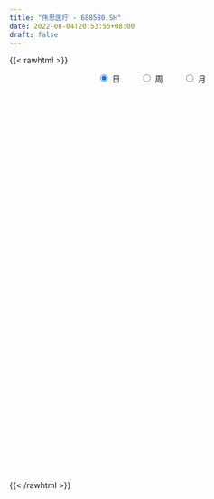 ```yaml
---
title: "伟思医疗 - 688580.SH"
date: 2022-08-04T20:53:55+08:00
draft: false
---
```

{{< rawhtml >}}
    <div style="text-align: center">
        <label style="padding: 1rem;"><input style="margin-right: .5rem" type="radio" name="period" value="D" checked onclick="period_change(this)">日</label>
        <label style="padding: 1rem;"><input style="margin-right: .5rem" type="radio" name="period" value="W" onclick="period_change(this)">周</label>
        <label style="padding: 1rem;"><input style="margin-right: .5rem" type="radio" name="period" value="M" onclick="period_change(this)">月</label>
    </div>
    <div id="chart" style="height: 700px;"></div> 
    <script type="text/javascript">
        const D_v = [110985.52,52406.17,37188.43,36295.76,26563.87,26869.17,21472.66,23701.89,16441.24,19241.36,14026.33,18921.93,14209.45,15200.22,9825.48,9201.46,17403.8,6576.05,7418.13,7009.29,6530.32,5265.59,9641.94,5605.34,4909.93,3782.38,6602.64,4433.07,4879.2,4244.18,3930.81,4575.28,5997.55,6260.7,3681.31,3392.37,4794.81,3848.48,4639.98,3894.27,2476.72,2211.97,3640.65,3867.21,3148.98,2784.33,6877.04,3157.03,2887.86,3743.74,2095.86,4802.83,2635.23,5636.82,4402.19,6980.98,4169.31,3508.2,2376.47,1615.57,3139.72,4244.33,4598.37,2184.81,2286.0,5081.04,35604.56,26217.15,10828.17,9121.51,8519.51,9719.79,13073.08,9081.54,6122.53,4569.66,5366.9,6536.04,5012.01,5566.48,4430.25,4922.12,3301.46,4939.26,2627.68,7242.37,4165.82,3556.98,4430.42,3662.89,2284.42,8529.6,4012.97,2852.32,2307.55,4364.73,3775.21,4168.75,2275.7,2082.35,2693.65,6371.34,7819.47,7227.73,5901.17,7860.32,12195.3,5072.46,5974.39,4809.57,3523.18,15675.32,15996.38,9282.51,6576.41,9767.08,5089.02,5338.22,5076.73,6450.17,3847.33,3904.3,5225.37,6577.96,3275.69,12469.45,7728.32,13640.8,10687.12,7472.09,6015.95,7240.02,5957.28,6900.91,3350.96,5234.08,4740.06,2915.86,2582.93,3406.67,2877.81,3707.36,4418.21,25653.32,20616.0,11016.22,7475.9,11666.34,9410.69,9902.56,9519.51,6925.01,7739.74,6204.38,7918.4,10949.12,6831.12,6167.09,4426.94,4099.51,6528.81,4827.13,2698.52,2031.79,3160.68,2764.74,3638.52,2702.07,1932.6,2044.82,1761.74,6034.62,3072.19,3948.24,5463.36,7217.44,6230.87,6590.12,4539.99,5636.39,6588.44,4936.65,10610.51,4387.87,15989.64,17010.51,14821.88,7986.02,16111.27,9065.34,6894.86,8240.54,11819.63,10072.85,6851.46,6409.3,9160.87,9449.38,9595.74,5059.03,6103.46,11418.72,5981.03,8828.34,9329.06,12014.0,12081.15,15713.29,13330.5,13560.29,10994.54,6380.3,8500.32,8671.2,10298.35,12157.05,10632.46,8085.6,5151.65,6842.19,5487.06,7998.15,13749.5,9333.6,9759.22,8639.21,9498.76,10437.94,5636.63,8192.35,10998.15,9524.73,10254.12,17558.45,7945.99,7617.12,5942.07,10215.18,14375.86,8967.05,12560.83,7089.11,4785.66,5235.39,9023.78,9054.18,8166.6,8888.29,5207.38,21690.29,8038.81,8446.35,6674.46,6152.66,5198.96,4213.97,12875.19,9214.77,6104.82,6128.47,3695.28,3221.74,6645.01,4852.45,2440.99,1890.47,5437.06,3490.06,3629.0,3314.08,3985.13,1947.97,4237.0,5472.55,4405.86,3199.84,2610.65,4607.56,3597.51,5913.14,1987.63,2903.54,3547.73,2804.04,6170.32,3769.79,8332.07,7694.74,3479.02,3311.51,3992.11,4499.36,2470.69,6255.95,3758.45,4103.85,2742.39,2180.6,2828.86,3304.68,3518.33,1242.95,2291.9,1985.07,1140.16,2012.42,1220.49,2329.26,6343.51,4100.88,5828.41,3866.56,1410.63,2771.44,2063.33,2050.28,2228.43,2424.03,3249.38,1717.49,5951.01,5593.19,3519.46,3515.19,1620.86,2412.22,1235.01,5315.83,4910.06,2434.76,3591.39,2370.75,2062.0,2539.29,2118.73,3341.82,3211.83,5015.73,3629.71,2796.32,5080.31,3614.39,3817.18,1939.96,6077.7,2264.41,2854.2,2421.9,3086.48,2423.45,1296.49,4751.53,5117.17,6544.71,4789.5,4393.45,3815.46,4632.95,3798.84,3097.94,3216.43,4855.72,3736.48,3189.52,3853.73,4056.36,2336.16,2562.33,1783.82,3130.14,2732.54,3544.56,2623.15,2166.94,1416.27,1196.56,1163.33,2543.01,1993.4,2938.21,1481.97,6578.35,2369.28,2234.48,1487.94,1501.41,3108.75,3005.08,2725.37,3470.31,3467.26,3145.85,1921.59,5122.78,5004.68,4731.85,5974.56,3581.47,2479.6,2408.86,8666.27,5079.68,7626.04,4258.19,5502.04,6180.57,9940.67,8380.93,9937.02,5862.7,9010.97,11461.09,10268.08,8228.68,7339.43,6921.11,6632.19,9300.31,5729.69,4285.57,5128.55,4287.12,3947.56,2915.45,5353.72,6420.24,6144.43,6815.69,4474.16,7600.84,22910.93,14019.38,7276.0,4766.79,3893.09,4366.53,7822.32,5055.47,3386.74,3909.09,2996.04,3185.42,3312.44,7163.68,2934.58,4653.01,2698.35,3313.01,3990.6,2973.87,6912.91,11241.73,8052.53,15675.19,10050.7,6889.2,4793.19,4460.4,4954.65,4325.22,3303.46,6944.66,6349.05,12147.8,13585.78,7316.53,8315.91,7994.27,5025.46,18225.26,10195.99,9243.8,6727.32,11201.68,8960.29,7704.48,6030.54,4702.05,6086.97,10167.47,3835.48,4787.7,3261.03,4249.17,3480.68,6127.08,6600.44,4921.74,2584.43,2912.5,2550.5,6645.41,6383.76,3366.32,5448.26,4634.33,3451.11]
const D_histogram = [0.0,-0.5424501425,-1.1935612211,-2.5760059554,-2.7883641267,-1.9326735073,-1.3318770037,0.0392389884,0.792469972,2.7591592806,3.7267101869,5.3955637902,6.0767912853,4.947734556,3.7702502678,3.0392943208,2.3911372028,1.4079513771,0.3875517122,-0.3131947681,-0.6919013861,-1.2423615864,-2.4361250094,-2.5029042785,-2.2140380325,-2.2248125135,-2.1216464232,-2.0688906269,-1.8064649129,-1.5179881428,-1.6109425684,-1.8706085255,-1.4542693445,-1.4400273005,-1.2317436664,-1.4421890184,-2.0762652286,-2.630292363,-2.5196439138,-2.1698603875,-1.779308803,-1.5238504646,-1.2327963061,-1.012927558,-0.7881814117,-0.6954459672,0.236627569,0.5458034558,0.5211361461,0.1067237263,-0.0263328948,-0.1642681944,0.0539791692,0.5273070203,1.1970412222,1.7484638997,1.9292726632,1.9213482062,1.7305389141,1.564538158,1.2047956963,0.3332134895,-0.6425801193,-1.1403162977,-1.0474335775,-1.2677785995,-3.2673644533,-4.8531232751,-5.6009379146,-5.6490481102,-5.4742197196,-4.9572345701,-4.2422330451,-3.2956378989,-2.5925249286,-2.0933929765,-1.5456716726,-1.1732890505,-0.662170585,-0.4135733667,-0.166748241,0.2291422862,0.5306245193,0.7118856772,0.9055874323,0.8536377605,0.7352882305,0.7387547462,0.7496991603,1.0438458567,1.2385997503,1.4728956152,1.7763250223,1.8306296948,1.8060080102,1.5969887017,1.5579548265,1.4044270902,1.2267418589,1.1961488379,1.1947247025,1.5037723025,1.4147067632,1.445784101,1.4891662328,1.2767691351,0.9090878801,0.726761469,0.4266443526,0.272951408,0.2280416737,1.0164088969,1.7339437742,2.176615652,2.1252809344,1.5241196728,0.9937510945,0.7521864229,0.7351342878,0.447673064,0.4623461666,0.5267220891,0.4887638969,0.7021615861,0.7661178143,0.9699862638,1.2588618935,1.621934613,1.7464924437,1.7908157058,1.3189571854,0.7527027643,0.7359919927,0.5823760574,0.3324452967,-0.1237774634,-0.5759737822,-0.6477170858,-0.6538139112,-0.5186758139,-0.2881528656,0.0334856589,0.2344760051,1.6442743215,2.4685741906,2.4041685459,2.0359068214,2.349568039,2.4842777651,1.9893025643,1.4478128842,1.0088302534,0.4340008052,-0.1547108043,-0.858755785,-0.9452848378,-1.3043327894,-1.766446864,-2.0811150429,-2.0600428127,-1.6973090577,-1.3500024206,-0.989204063,-0.8465685204,-0.9489673323,-0.9274694092,-0.792228764,-0.5845985062,-0.4292161207,-0.415218906,-0.4041108968,-0.5661445511,-0.5110181801,-0.2704510828,-0.0003145096,0.2269702782,0.0397165787,0.1996971457,0.3546866544,0.6928967068,1.0602666946,1.2315095161,1.4652365197,1.496620942,2.4376289027,2.5071283986,2.7325926931,2.5852981229,2.6829124741,2.1837904396,1.5092462064,0.5454351162,-0.6588914514,-1.0424849222,-1.1610373984,-1.0516376971,-0.8901302047,-0.1746281814,0.1847406856,0.1267720196,-0.0936611804,0.1000044866,0.1146225722,-0.458175692,-0.7433089087,-0.3018113312,0.4967251875,0.9010569055,1.3918000046,1.777618291,1.2750359795,0.8580928538,0.4623973068,-0.0298414098,-0.2995343479,0.0956218559,0.26369954,-0.1169089964,-0.3776720747,-0.9789189733,-1.0393235994,-0.7245709492,0.4869418398,1.2207732664,1.1448923949,0.520748243,0.8602101654,1.3148261302,1.3093540455,1.5042062692,2.2813112049,1.659452656,1.6452484333,0.3981470902,-0.0332768154,-0.7157153718,-1.2628085762,-1.9117686204,-2.9856985364,-3.4830372915,-4.1440127465,-4.5220335446,-4.4883642173,-4.5079171025,-3.7211759138,-3.2557179183,-2.8203515335,-2.7227361873,-2.486645519,-2.8743787282,-2.4653924475,-2.5613940466,-2.3650702579,-1.8998026407,-1.5176844246,-1.0268416954,-1.3068326982,-0.8148867222,-0.4520739692,-0.2577495481,0.0530284264,0.216806527,0.6380235607,0.5588866143,0.5627671462,0.5284887885,0.194555089,0.2201899388,0.0838910212,0.0783253186,-0.1413000536,-0.2216062817,-0.4625930474,-0.4619430249,-0.3317953174,-0.2382282107,-0.0615465295,0.2187348686,0.293488552,0.259722703,0.2063420858,0.1678842055,0.1353075781,0.2182210918,0.123617926,0.016878391,0.2246246211,0.0692501616,0.0669609962,0.1382539293,0.2688450633,0.276620389,0.1419232358,0.3879809078,0.6521360603,0.8618846089,1.0264869074,1.2239380752,1.3165188706,1.3795492853,1.0889486948,0.9238554284,0.6946431963,0.4707746055,0.3930204405,0.3506777683,0.3345034476,0.2288791042,-0.0139492857,0.1428756336,0.4197571029,0.593043177,0.6903238799,0.8883698088,0.9642208909,0.8960437596,0.938873515,0.8930945775,0.98997645,1.0093961306,1.2168997961,1.4380185312,1.4970868838,1.2789597625,1.1157824047,0.9764648343,0.7786840864,0.8827902885,0.8903988912,0.8063784647,0.5468779432,0.266328095,-0.0433094943,-0.4180277782,-0.6329754472,-1.0286326526,-1.3823670639,-1.5260341775,-1.3776924371,-1.2698560706,-1.2195225146,-0.9644970434,-0.7244477822,-0.6285242028,-0.4542240552,-0.3741942736,-0.1632262385,0.0897679643,0.243317293,0.2755166679,0.2548674057,0.5149399449,0.8474498335,1.2308887108,1.4242318367,1.4467545514,1.4151681149,1.5459322274,1.4891929648,1.2564363389,0.8161177557,0.4781619562,-0.0036466365,-0.3135903264,-0.6201034898,-0.9963299273,-1.2085486436,-1.4636352747,-1.6337943816,-1.5855545756,-1.6361051057,-1.5966922743,-1.6148290232,-1.5080521776,-1.384492601,-1.1988524012,-0.9468388701,-0.5806756096,-0.3656916169,-0.4518204194,-0.3988568819,-0.3358851642,-0.3317173549,-0.2598463366,-0.1602027932,-0.1788365247,-0.0730231637,-0.1492217314,-0.0811729866,-0.0952118479,-0.0691276005,-0.1269566412,-0.162584268,-0.2120525593,-0.3347661142,-0.5740500843,-0.4902782885,-0.3719449827,-0.3094186415,-0.4873837021,-0.8477637037,-1.051488674,-0.9933394641,-0.9875405512,-0.9277294812,-0.9282593388,-0.761526083,-0.705005893,-0.5581006353,-0.4758445553,-0.5534849292,-0.371187551,-0.2171950625,-0.0846919798,0.0218453694,0.0401028757,-0.0267381532,-0.1331416103,-0.0165917834,-0.0439779134,0.0773572573,0.1622030641,0.3476340977,0.3947822584,0.5235555359,0.5462127249,0.455891561,0.2410175722,0.1004662213,0.0308685804,-0.3027469582,-0.1135796307,0.08919002,0.3049687803,0.4779660589,0.6503666174,0.7882607885,0.9516613225,0.9735333692,0.9294978958,0.8169011687,0.7023864446,0.6255332658,0.7503872434,0.7885573218,0.5969278756,0.4524680708,0.296251591,0.2071887106,0.2173816648,0.3615086017,0.6711863467,0.9724144001,1.3818035364,1.6556862206,1.7065278511,1.4738089687,1.3121546656,1.1245827641,0.7978478572,0.5651237275,0.5892212388,0.6268172967,0.8628420125,1.0110638119,0.8963432359,0.8186211256,0.9334997342,0.9056763258,0.9033143586,0.6156712683,0.6045132172,0.4939945,0.5415698063,0.424130992,0.1656963455,-0.1060387075,-0.2975952235,-0.5353910721,-0.8529387632,-1.0697804054,-0.9959068303,-0.9762702935,-0.920509667,-0.7797527101,-0.4936821725,-0.3180269181,-0.33493291,-0.327293197,-0.3766753675,-0.3230570882,-0.0805955945,-0.1088215874,-0.1365029408,-0.2469581975,-0.2816878572,-0.2230955585]
const D_fast = [0.0,-0.6780626781,-1.627564062,-3.6540102851,-4.5634594881,-4.1909372455,-3.9231099928,-2.5421842536,-1.590835777,1.0656433517,2.9648718047,5.9826163555,8.1830416719,8.2909185817,8.0559968605,8.0848644936,8.0344916763,7.403293695,6.4797819581,5.7007367858,5.1490548213,4.2880042244,2.485209549,1.7927042102,1.5280609481,0.9610833388,0.5338378233,0.0693709628,-0.1198195514,-0.210839817,-0.7065298847,-1.4338479732,-1.3810761283,-1.7268409094,-1.8264931919,-2.3974857985,-3.5506283159,-4.7622285411,-5.2814910703,-5.4741726408,-5.5284482571,-5.6539525348,-5.6710974528,-5.7044605942,-5.6767598008,-5.7578858482,-4.7666554197,-4.321028669,-4.2154119422,-4.6031434304,-4.7427832752,-4.9217856234,-4.6900434674,-4.0848888613,-3.1158943538,-2.1273557014,-1.4642287721,-0.9918161776,-0.7499907412,-0.5248569577,-0.5834004954,-1.3716793298,-2.5081179684,-3.2909332212,-3.4599088954,-3.9971985673,-6.8136255345,-9.612665175,-11.7607142932,-13.2210865163,-14.4148130556,-15.1371365487,-15.4826932849,-15.3600076134,-15.3050258752,-15.3292421672,-15.1679387816,-15.0888784221,-14.7433026029,-14.5980987262,-14.3929606608,-13.9397845621,-13.5056461991,-13.1464136219,-12.7263150087,-12.5648552405,-12.4993827127,-12.3112275105,-12.1128583064,-11.5577501458,-11.0533463146,-10.4508265459,-9.7033158832,-9.1913537871,-8.7644734691,-8.5742456021,-8.2237907707,-8.0262117345,-7.8972115011,-7.6287673126,-7.3315102724,-6.6465195968,-6.3819084453,-5.9893850822,-5.5737113922,-5.4669162062,-5.6073254911,-5.6079615349,-5.8014175632,-5.8868726558,-5.8747719717,-4.8323025243,-3.6812817034,-2.6944559126,-2.2144703966,-2.43460174,-2.7165325447,-2.7700506106,-2.6033191738,-2.7788621316,-2.6486024873,-2.4525460425,-2.3683132605,-1.9793751747,-1.723889493,-1.2775244775,-0.6739333745,0.0946229983,0.6558039399,1.1478311285,1.0057119044,0.6276331744,0.794920401,0.78689848,0.6200790435,0.1329119176,-0.4632778468,-0.6969504218,-0.8665007251,-0.8610315812,-0.7025468493,-0.37253691,-0.1129275627,1.7079393341,3.1493827509,3.6860192427,3.8267342235,4.7277874509,5.4835666183,5.4859170586,5.3063805994,5.1196055321,4.6532762852,4.0258869745,3.1071530477,2.7843027853,2.0991716364,1.1954458458,0.3604989062,-0.1334395668,-0.1950330762,-0.1852270443,-0.0717297025,-0.14073629,-0.480376935,-0.6907463641,-0.7535629099,-0.6920822787,-0.6440039234,-0.7338114351,-0.8237311501,-1.1273009423,-1.1999291162,-1.0269747897,-0.7569168439,-0.4728894865,-0.6502140413,-0.4403091878,-0.1966480156,0.3147862136,0.947222875,1.4263430756,2.026379209,2.4319188668,3.9823340531,4.6786156487,5.5872281164,6.086258077,6.8546005467,6.9014261221,6.6041934405,5.7767411294,4.4076916989,3.7634769976,3.3546651718,3.2011554488,3.14013039,3.8119753681,4.2175294065,4.1912537453,3.9474052502,4.1660720388,4.2093457674,3.5220035802,3.0510431364,3.4170878811,4.3398056966,4.9694016411,5.8080947412,6.6383176004,6.4544942838,6.2520743716,5.9719781512,5.4722790823,5.1277025572,5.5467642249,5.780766794,5.3709310085,5.0157499116,4.1697732697,3.8495377437,3.9831476565,5.3163959055,6.3554206487,6.565762876,6.0718057848,6.6263202486,7.4096427458,7.7315091725,8.3024129636,9.6498457005,9.4428503155,9.8399582012,8.6923936307,8.2526505212,7.3912831219,6.5284877734,5.4015855742,3.5812310241,2.2131329461,0.5161543044,-0.9923748799,-2.0807966068,-3.2273287677,-3.3708815574,-3.7193530415,-3.98907454,-4.5721432407,-4.9577139521,-6.0640418434,-6.2714036745,-7.0077537853,-7.4026975611,-7.4123806041,-7.4096834942,-7.1755511887,-7.7822503661,-7.4940260707,-7.2442318099,-7.1143447759,-6.7903096948,-6.5723299624,-5.9916070385,-5.9310223314,-5.7864500129,-5.6886061735,-5.9739011007,-5.8932187662,-6.0085449285,-5.9945293014,-6.2494796871,-6.3851874856,-6.7418225132,-6.8566582468,-6.8094593687,-6.7754493147,-6.6141542659,-6.2791891506,-6.1310633292,-6.0998985024,-6.1016935982,-6.0981804271,-6.09693016,-5.9594613734,-6.0231600577,-6.1256799949,-5.8617776096,-5.9998395286,-5.985388445,-5.8795320296,-5.6817296298,-5.6047992068,-5.7040155511,-5.3609626522,-4.9337734846,-4.5085537837,-4.0873297584,-3.5838940718,-3.1621835587,-2.7542658227,-2.7726292395,-2.7067586488,-2.7623100818,-2.8684850212,-2.8479840761,-2.8026573062,-2.7352057651,-2.7836103324,-3.0299260438,-2.837382216,-2.4555614709,-2.1340146027,-1.8641529298,-1.4440145487,-1.1271082438,-0.9712744353,-0.6937263011,-0.5162315942,-0.1718556092,0.099913104,0.6116417186,1.1922650865,1.6256051601,1.7272179794,1.8429862227,1.947784861,1.9446751347,2.2694789088,2.4996872344,2.6172614241,2.4944803884,2.2805125639,1.9600476011,1.4808223726,1.1076308417,0.4548154732,-0.2445107041,-0.769686362,-0.9657677309,-1.175395382,-1.4299424547,-1.4160412444,-1.3571039287,-1.4183114001,-1.3575672663,-1.371086053,-1.2009245776,-0.9254883837,-0.7111097317,-0.6100311898,-0.5669636006,-0.1781560752,0.3662162718,1.0573773268,1.6067784118,1.9909897644,2.3131953566,2.830442526,3.1460015045,3.2273539634,2.9910648191,2.7726495087,2.2899292569,1.9015879854,1.4400489495,0.8147400302,0.3003841529,-0.3206112968,-0.8992189991,-1.247367837,-1.7069446436,-2.0667048807,-2.4885488855,-2.7587850842,-2.9813486578,-3.0954215584,-3.0801177448,-2.8591233866,-2.7355622982,-2.9346462056,-2.9813968885,-3.0023964618,-3.0811579913,-3.0742485571,-3.0146557121,-3.0779985747,-2.9904410046,-3.1039450052,-3.0561895071,-3.0940313304,-3.085228983,-3.174797184,-3.2510708779,-3.3535523089,-3.5599573924,-3.9427538835,-3.98155166,-3.9562045998,-3.971032919,-4.2708439051,-4.8431648326,-5.3097619714,-5.4999476276,-5.7410338524,-5.9131551527,-6.145749845,-6.1693981099,-6.2891293932,-6.2817492944,-6.3184543532,-6.5344659594,-6.444965469,-6.345271746,-6.2339416583,-6.1219429667,-6.0936597415,-6.1671853087,-6.3068741684,-6.1944722873,-6.2328528957,-6.0921784106,-5.9667818379,-5.6944422798,-5.5485985546,-5.2889363931,-5.1297260228,-5.1060742965,-5.2606938922,-5.3761286878,-5.4380091836,-5.8473114617,-5.6865390419,-5.4614718862,-5.1694509308,-4.8769621375,-4.5419699247,-4.2070105565,-3.8056946919,-3.5404393029,-3.3521003023,-3.2604717372,-3.1993898502,-3.1198597125,-2.8074089241,-2.5720995152,-2.6144969925,-2.6458397796,-2.7279933617,-2.7652590644,-2.700720694,-2.4662166067,-1.988742275,-1.4444106216,-0.6895706012,-0.0017663619,0.4757072315,0.6114405912,0.7778249545,0.871398744,0.7441258014,0.6526826036,0.8240854246,1.0183858067,1.4701210256,1.8711087779,1.980474011,2.1074071821,2.4556607243,2.6542563972,2.8777230197,2.7439977464,2.8839679996,2.8969479074,3.0799156653,3.068509599,2.8514990389,2.553254309,2.2872989872,1.9156553705,1.3848729885,0.900586245,0.7254831126,0.501052076,0.3266852858,0.2725040651,0.4351540595,0.5313025844,0.4306633651,0.3564797788,0.2129287664,0.1857827737,0.4080953688,0.352663979,0.2908568904,0.1186620843,0.0135104603,0.0163288694]
const D_slow = [0.0,-0.1356125356,-0.4340028409,-1.0780043297,-1.7750953614,-2.2582637382,-2.5912329891,-2.581423242,-2.383305749,-1.6935159289,-0.7618383822,0.5870525654,2.1062503867,3.3431840257,4.2857465927,5.0455701729,5.6433544735,5.9953423178,6.0922302459,6.0139315539,5.8409562073,5.5303658108,4.9213345584,4.2956084888,3.7420989806,3.1858958523,2.6554842465,2.1382615897,1.6866453615,1.3071483258,0.9044126837,0.4367605523,0.0731932162,-0.2868136089,-0.5947495255,-0.9552967801,-1.4743630873,-2.131936178,-2.7618471565,-3.3043122534,-3.7491394541,-4.1301020703,-4.4383011468,-4.6915330363,-4.8885783892,-5.062439881,-5.0032829887,-4.8668321248,-4.7365480883,-4.7098671567,-4.7164503804,-4.757517429,-4.7440226367,-4.6121958816,-4.312935576,-3.8758196011,-3.3935014353,-2.9131643838,-2.4805296553,-2.0893951157,-1.7881961917,-1.7048928193,-1.8655378491,-2.1506169235,-2.4124753179,-2.7294199678,-3.5462610811,-4.7595418999,-6.1597763786,-7.5720384061,-8.940593336,-10.1799019785,-11.2404602398,-12.0643697145,-12.7125009467,-13.2358491908,-13.6222671089,-13.9155893716,-14.0811320178,-14.1845253595,-14.2262124198,-14.1689268482,-14.0362707184,-13.8582992991,-13.631902441,-13.4184930009,-13.2346709433,-13.0499822567,-12.8625574667,-12.6015960025,-12.2919460649,-11.9237221611,-11.4796409055,-11.0219834818,-10.5704814793,-10.1712343039,-9.7817455972,-9.4306388247,-9.12395336,-8.8249161505,-8.5262349749,-8.1502918993,-7.7966152085,-7.4351691832,-7.062877625,-6.7436853413,-6.5164133712,-6.334723004,-6.2280619158,-6.1598240638,-6.1028136454,-5.8487114212,-5.4152254776,-4.8710715646,-4.339751331,-3.9587214128,-3.7102836392,-3.5222370335,-3.3384534615,-3.2265351955,-3.1109486539,-2.9792681316,-2.8570771574,-2.6815367608,-2.4900073073,-2.2475107413,-1.932795268,-1.5273116147,-1.0906885038,-0.6429845773,-0.313245281,-0.1250695899,0.0589284083,0.2045224226,0.2876337468,0.256689381,0.1126959354,-0.049233336,-0.2126868139,-0.3423557673,-0.4143939837,-0.406022569,-0.3474035677,0.0636650127,0.6808085603,1.2818506968,1.7908274021,2.3782194119,2.9992888532,3.4966144942,3.8585677153,4.1107752786,4.2192754799,4.1805977789,3.9659088326,3.7295876232,3.4035044258,2.9618927098,2.4416139491,1.9266032459,1.5022759815,1.1647753763,0.9174743606,0.7058322305,0.4685903974,0.2367230451,0.0386658541,-0.1074837725,-0.2147878026,-0.3185925291,-0.4196202533,-0.5611563911,-0.6889109361,-0.7565237068,-0.7566023343,-0.6998597647,-0.68993062,-0.6400063336,-0.55133467,-0.3781104933,-0.1130438196,0.1948335594,0.5611426893,0.9352979248,1.5447051505,2.1714872501,2.8546354234,3.5009599541,4.1716880726,4.7176356825,5.0949472341,5.2313060132,5.0665831503,4.8059619198,4.5157025702,4.2527931459,4.0302605947,3.9866035494,4.0327887208,4.0644817257,4.0410664306,4.0660675522,4.0947231953,3.9801792723,3.7943520451,3.7188992123,3.8430805092,4.0683447355,4.4162947367,4.8606993094,5.1794583043,5.3939815178,5.5095808445,5.502120492,5.4272369051,5.451142369,5.517067254,5.4878400049,5.3934219863,5.1486922429,4.8888613431,4.7077186058,4.8294540657,5.1346473823,5.420870481,5.5510575418,5.7661100831,6.0948166157,6.4221551271,6.7982066944,7.3685344956,7.7833976596,8.1947097679,8.2942465405,8.2859273366,8.1069984937,7.7912963496,7.3133541945,6.5669295604,5.6961702376,4.6601670509,3.5296586648,2.4075676105,1.2805883348,0.3502943564,-0.4636351232,-1.1687230066,-1.8494070534,-2.4710684331,-3.1896631152,-3.8060112271,-4.4463597387,-5.0376273032,-5.5125779634,-5.8919990695,-6.1487094934,-6.4754176679,-6.6791393485,-6.7921578407,-6.8565952278,-6.8433381212,-6.7891364894,-6.6296305992,-6.4899089457,-6.3492171591,-6.217094962,-6.1684561897,-6.113408705,-6.0924359497,-6.0728546201,-6.1081796335,-6.1635812039,-6.2792294657,-6.394715222,-6.4776640513,-6.537221104,-6.5526077364,-6.4979240192,-6.4245518812,-6.3596212054,-6.308035684,-6.2660646326,-6.2322377381,-6.1776824652,-6.1467779837,-6.1425583859,-6.0864022306,-6.0690896902,-6.0523494412,-6.0177859589,-5.9505746931,-5.8814195958,-5.8459387869,-5.7489435599,-5.5859095449,-5.3704383926,-5.1138166658,-4.807832147,-4.4787024293,-4.133815108,-3.8615779343,-3.6306140772,-3.4569532781,-3.3392596267,-3.2410045166,-3.1533350745,-3.0697092126,-3.0124894366,-3.015976758,-2.9802578496,-2.8753185739,-2.7270577796,-2.5544768097,-2.3323843575,-2.0913291347,-1.8673181948,-1.6325998161,-1.4093261717,-1.1618320592,-0.9094830266,-0.6052580775,-0.2457534447,0.1285182762,0.4482582169,0.727203818,0.9713200266,1.1659910482,1.3866886204,1.6092883432,1.8108829593,1.9476024451,2.0141844689,2.0033570953,1.8988501508,1.740606289,1.4834481258,1.1378563598,0.7563478155,0.4119247062,0.0944606886,-0.2104199401,-0.451544201,-0.6326561465,-0.7897871972,-0.903343211,-0.9968917794,-1.037698339,-1.015256348,-0.9544270247,-0.8855478577,-0.8218310063,-0.6930960201,-0.4812335617,-0.173511384,0.1825465752,0.544235213,0.8980272417,1.2845102986,1.6568085398,1.9709176245,2.1749470634,2.2944875525,2.2935758934,2.2151783118,2.0601524393,1.8110699575,1.5089327966,1.1430239779,0.7345753825,0.3381867386,-0.0708395378,-0.4700126064,-0.8737198622,-1.2507329066,-1.5968560569,-1.8965691572,-2.1332788747,-2.2784477771,-2.3698706813,-2.4828257862,-2.5825400066,-2.6665112977,-2.7494406364,-2.8144022205,-2.8544529188,-2.89916205,-2.9174178409,-2.9547232738,-2.9750165204,-2.9988194824,-3.0161013826,-3.0478405428,-3.0884866099,-3.1414997497,-3.2251912782,-3.3687037993,-3.4912733714,-3.5842596171,-3.6616142775,-3.783460203,-3.9954011289,-4.2582732974,-4.5066081635,-4.7534933012,-4.9854256715,-5.2174905062,-5.407872027,-5.5841235002,-5.7236486591,-5.8426097979,-5.9809810302,-6.0737779179,-6.1280766836,-6.1492496785,-6.1437883362,-6.1337626172,-6.1404471555,-6.1737325581,-6.1778805039,-6.1888749823,-6.169535668,-6.1289849019,-6.0420763775,-5.9433808129,-5.812491929,-5.6759387477,-5.5619658575,-5.5017114644,-5.4765949091,-5.468877764,-5.5445645036,-5.5729594112,-5.5506619062,-5.4744197111,-5.3549281964,-5.1923365421,-4.995271345,-4.7573560143,-4.513972672,-4.2815981981,-4.0773729059,-3.9017762948,-3.7453929783,-3.5577961675,-3.360656837,-3.2114248681,-3.0983078504,-3.0242449527,-2.972447775,-2.9181023588,-2.8277252084,-2.6599286217,-2.4168250217,-2.0713741376,-1.6574525824,-1.2308206197,-0.8623683775,-0.5343297111,-0.2531840201,-0.0537220558,0.0875588761,0.2348641858,0.39156851,0.6072790131,0.8600449661,1.0841307751,1.2887860565,1.52216099,1.7485800715,1.9744086611,2.1283264782,2.2794547824,2.4029534074,2.538345859,2.644378607,2.6858026934,2.6592930165,2.5848942106,2.4510464426,2.2378117518,1.9703666504,1.7213899429,1.4773223695,1.2471949527,1.0522567752,0.9288362321,0.8493295026,0.7655962751,0.6837729758,0.5896041339,0.5088398619,0.4886909633,0.4614855664,0.4273598312,0.3656202818,0.2951983175,0.2394244279]
const D_data = [['2020-07-21', 165.0, 181.0, 160.0, 181.0],['2020-07-22', 170.0, 172.5, 166.6, 178.8],['2020-07-23', 171.0, 167.16, 166.0, 176.0],['2020-07-24', 165.3, 150.85, 150.0, 165.72],['2020-07-27', 153.0, 158.83, 152.9, 169.66],['2020-07-28', 159.08, 171.78, 159.08, 174.16],['2020-07-29', 167.0, 170.88, 166.0, 175.86],['2020-07-30', 171.55, 185.0, 171.55, 195.98],['2020-07-31', 183.8, 183.0, 177.23, 189.0],['2020-08-03', 183.5, 206.73, 183.5, 216.0],['2020-08-04', 205.7, 204.6, 201.7, 214.99],['2020-08-05', 208.0, 224.2, 205.5, 237.0],['2020-08-06', 222.11, 223.0, 213.69, 233.0],['2020-08-07', 222.78, 203.91, 201.73, 225.5],['2020-08-10', 204.0, 201.09, 197.3, 212.88],['2020-08-11', 204.32, 204.91, 201.48, 216.8],['2020-08-12', 204.8, 205.15, 181.19, 208.0],['2020-08-13', 201.0, 198.88, 195.66, 207.0],['2020-08-14', 198.64, 194.56, 189.0, 201.93],['2020-08-17', 198.0, 194.79, 185.59, 199.89],['2020-08-18', 195.68, 196.34, 193.01, 199.99],['2020-08-19', 197.65, 191.7, 188.0, 204.68],['2020-08-20', 187.58, 178.17, 175.0, 188.0],['2020-08-21', 178.7, 187.55, 178.7, 190.88],['2020-08-24', 187.85, 191.29, 187.08, 195.8],['2020-08-25', 192.88, 187.0, 186.03, 194.98],['2020-08-26', 192.91, 187.35, 186.09, 199.66],['2020-08-27', 191.9, 185.8, 184.0, 196.8],['2020-08-28', 184.03, 188.0, 176.12, 189.89],['2020-08-31', 190.7, 188.7, 185.1, 194.0],['2020-09-01', 184.94, 183.35, 181.3, 190.0],['2020-09-02', 185.99, 179.0, 179.0, 186.23],['2020-09-03', 178.0, 186.6, 175.15, 187.88],['2020-09-04', 185.33, 181.55, 178.0, 190.85],['2020-09-07', 183.77, 183.45, 178.3, 184.88],['2020-09-08', 182.88, 177.01, 176.39, 184.7],['2020-09-09', 175.72, 167.82, 163.0, 175.72],['2020-09-10', 171.63, 163.45, 163.19, 171.63],['2020-09-11', 163.22, 168.16, 160.16, 170.99],['2020-09-14', 169.1, 170.09, 168.53, 176.0],['2020-09-15', 168.05, 170.52, 168.0, 173.0],['2020-09-16', 169.99, 168.69, 167.18, 173.87],['2020-09-17', 166.77, 168.9, 166.0, 171.99],['2020-09-18', 168.51, 167.84, 164.99, 170.38],['2020-09-21', 167.84, 167.7, 164.25, 170.88],['2020-09-22', 166.12, 165.6, 165.22, 169.98],['2020-09-23', 165.63, 178.0, 165.63, 178.5],['2020-09-24', 177.54, 173.17, 172.39, 180.0],['2020-09-25', 172.3, 169.5, 168.0, 174.44],['2020-09-28', 168.0, 163.0, 162.0, 170.67],['2020-09-29', 162.64, 164.4, 161.11, 165.51],['2020-09-30', 164.4, 162.85, 160.0, 164.96],['2020-10-09', 163.0, 166.81, 163.0, 167.73],['2020-10-12', 166.88, 171.45, 166.88, 173.8],['2020-10-13', 171.77, 177.07, 170.01, 179.4],['2020-10-14', 178.88, 179.5, 177.2, 188.49],['2020-10-15', 183.0, 177.8, 175.89, 183.0],['2020-10-16', 178.0, 177.0, 175.31, 182.88],['2020-10-19', 175.35, 175.25, 173.57, 178.75],['2020-10-20', 173.7, 175.59, 173.68, 175.99],['2020-10-21', 177.17, 172.57, 171.01, 177.17],['2020-10-22', 171.38, 163.18, 163.16, 171.38],['2020-10-23', 163.2, 156.48, 155.29, 165.84],['2020-10-26', 155.01, 157.47, 152.38, 158.69],['2020-10-27', 156.94, 162.57, 156.94, 164.44],['2020-10-28', 162.97, 157.0, 153.61, 165.55],['2020-10-29', 150.97, 126.4, 125.6, 151.0],['2020-10-30', 123.8, 118.0, 116.18, 124.37],['2020-11-02', 117.5, 117.19, 115.3, 118.5],['2020-11-03', 117.07, 118.3, 116.55, 119.39],['2020-11-04', 119.0, 115.79, 115.35, 119.97],['2020-11-05', 116.7, 116.4, 115.02, 117.27],['2020-11-06', 116.43, 117.0, 111.2, 117.48],['2020-11-09', 117.36, 119.72, 116.5, 119.9],['2020-11-10', 119.3, 117.01, 116.98, 119.68],['2020-11-11', 116.45, 113.98, 113.7, 117.61],['2020-11-12', 114.0, 114.05, 111.37, 114.3],['2020-11-13', 113.85, 111.29, 110.22, 114.98],['2020-11-16', 111.42, 112.69, 109.85, 112.73],['2020-11-17', 112.87, 109.01, 107.14, 112.98],['2020-11-18', 108.88, 108.07, 107.03, 109.01],['2020-11-19', 108.12, 109.68, 105.59, 109.7],['2020-11-20', 109.59, 108.68, 107.53, 109.79],['2020-11-23', 108.41, 106.99, 106.68, 108.9],['2020-11-24', 107.12, 106.85, 106.53, 107.47],['2020-11-25', 106.8, 102.93, 102.5, 106.8],['2020-11-26', 102.5, 100.37, 99.87, 102.5],['2020-11-27', 100.39, 100.3, 99.2, 102.16],['2020-11-30', 100.57, 99.18, 98.12, 100.77],['2020-12-01', 99.01, 102.46, 99.01, 102.6],['2020-12-02', 102.3, 101.68, 101.01, 102.38],['2020-12-03', 101.99, 102.7, 101.15, 106.53],['2020-12-04', 102.08, 104.66, 101.11, 105.26],['2020-12-07', 104.5, 102.35, 101.91, 105.7],['2020-12-08', 102.66, 101.36, 101.3, 103.6],['2020-12-09', 101.36, 98.3, 98.05, 102.34],['2020-12-10', 98.3, 99.6, 97.59, 101.5],['2020-12-11', 99.01, 97.46, 95.21, 100.08],['2020-12-14', 97.45, 95.99, 94.93, 97.45],['2020-12-15', 96.01, 96.96, 95.6, 97.63],['2020-12-16', 96.22, 96.96, 96.11, 98.52],['2020-12-17', 98.22, 101.58, 97.22, 102.5],['2020-12-18', 103.0, 97.22, 97.22, 103.58],['2020-12-21', 96.34, 98.63, 95.52, 101.0],['2020-12-22', 98.78, 99.13, 97.8, 101.5],['2020-12-23', 99.61, 95.59, 95.11, 100.49],['2020-12-24', 95.59, 92.0, 88.0, 95.59],['2020-12-25', 90.62, 92.57, 89.58, 94.5],['2020-12-28', 92.34, 89.35, 88.01, 94.5],['2020-12-29', 89.01, 89.35, 88.25, 91.11],['2020-12-30', 89.2, 89.5, 88.31, 90.82],['2020-12-31', 90.2, 101.61, 89.02, 103.38],['2021-01-04', 102.74, 105.11, 101.74, 109.47],['2021-01-05', 106.06, 105.65, 105.05, 110.0],['2021-01-06', 105.6, 101.59, 100.82, 106.0],['2021-01-07', 100.6, 93.8, 92.0, 101.0],['2021-01-08', 93.23, 92.08, 89.57, 93.97],['2021-01-11', 92.36, 93.79, 91.16, 94.78],['2021-01-12', 92.86, 96.01, 91.0, 96.92],['2021-01-13', 96.22, 91.8, 91.5, 96.22],['2021-01-14', 92.0, 94.76, 91.8, 95.88],['2021-01-15', 94.76, 95.56, 93.11, 96.5],['2021-01-18', 95.23, 94.34, 93.45, 96.71],['2021-01-19', 94.35, 98.05, 94.35, 99.0],['2021-01-20', 97.88, 97.15, 96.03, 98.58],['2021-01-21', 97.22, 99.99, 97.17, 105.0],['2021-01-22', 98.97, 102.99, 97.74, 104.3],['2021-01-25', 102.96, 106.6, 100.12, 109.99],['2021-01-26', 111.0, 106.1, 103.0, 112.0],['2021-01-27', 105.2, 106.85, 101.0, 109.66],['2021-01-28', 103.43, 100.4, 100.4, 106.85],['2021-01-29', 102.3, 97.2, 96.0, 102.39],['2021-02-01', 97.64, 103.1, 96.88, 103.5],['2021-02-02', 106.98, 101.47, 100.58, 106.98],['2021-02-03', 100.3, 99.57, 99.31, 101.6],['2021-02-04', 99.48, 95.19, 93.9, 100.39],['2021-02-05', 94.9, 92.52, 92.36, 97.0],['2021-02-08', 93.5, 95.38, 92.01, 96.0],['2021-02-09', 95.8, 95.45, 94.01, 96.0],['2021-02-10', 94.73, 97.06, 94.73, 98.0],['2021-02-18', 97.55, 98.87, 97.55, 101.95],['2021-02-19', 99.05, 101.35, 97.55, 101.6],['2021-02-22', 101.02, 101.31, 100.61, 103.0],['2021-02-23', 109.2, 121.57, 109.2, 121.57],['2021-02-24', 122.3, 122.0, 117.08, 125.39],['2021-02-25', 119.59, 115.02, 114.66, 123.9],['2021-02-26', 114.02, 112.04, 111.01, 117.69],['2021-03-01', 112.13, 122.5, 112.0, 127.0],['2021-03-02', 120.99, 123.8, 119.02, 125.98],['2021-03-03', 120.66, 117.19, 115.88, 121.65],['2021-03-04', 117.9, 115.7, 114.89, 120.99],['2021-03-05', 113.92, 115.88, 113.01, 120.9],['2021-03-08', 116.07, 112.6, 112.2, 119.56],['2021-03-09', 113.0, 109.98, 109.98, 114.8],['2021-03-10', 110.5, 105.2, 104.0, 112.79],['2021-03-11', 104.86, 110.62, 104.75, 111.38],['2021-03-12', 111.0, 105.6, 105.32, 111.0],['2021-03-15', 104.98, 101.3, 100.78, 105.81],['2021-03-16', 100.0, 99.88, 98.03, 102.5],['2021-03-17', 100.0, 101.94, 99.2, 103.72],['2021-03-18', 101.95, 106.0, 101.34, 107.0],['2021-03-19', 105.86, 106.7, 104.01, 109.4],['2021-03-22', 106.84, 108.0, 105.18, 108.99],['2021-03-23', 108.97, 106.01, 105.01, 109.4],['2021-03-24', 106.33, 102.41, 101.73, 107.45],['2021-03-25', 101.51, 103.04, 100.5, 103.95],['2021-03-26', 103.2, 104.22, 100.9, 105.5],['2021-03-29', 104.77, 105.5, 102.88, 106.97],['2021-03-30', 105.0, 105.4, 103.54, 106.88],['2021-03-31', 105.0, 103.71, 103.6, 107.0],['2021-04-01', 103.6, 103.36, 103.1, 104.27],['2021-04-02', 103.38, 100.32, 99.88, 103.98],['2021-04-06', 99.67, 102.23, 98.6, 102.3],['2021-04-07', 102.26, 104.94, 102.26, 106.0],['2021-04-08', 105.7, 106.48, 103.01, 107.8],['2021-04-09', 109.42, 107.28, 106.68, 113.4],['2021-04-12', 108.96, 102.2, 102.08, 109.97],['2021-04-13', 103.9, 106.48, 103.0, 109.0],['2021-04-14', 109.8, 107.41, 104.41, 109.8],['2021-04-15', 107.64, 111.4, 107.06, 112.69],['2021-04-16', 111.18, 114.35, 111.18, 116.98],['2021-04-19', 114.3, 114.28, 114.0, 116.0],['2021-04-20', 114.5, 117.3, 114.38, 121.5],['2021-04-21', 116.89, 116.78, 114.9, 118.5],['2021-04-22', 116.77, 132.58, 115.26, 134.9],['2021-04-23', 132.48, 126.65, 125.0, 136.0],['2021-04-26', 128.0, 131.87, 125.01, 135.69],['2021-04-27', 131.87, 130.0, 126.11, 132.0],['2021-04-28', 129.0, 135.6, 123.26, 135.99],['2021-04-29', 133.04, 129.62, 127.5, 135.0],['2021-04-30', 129.79, 126.42, 125.41, 131.0],['2021-05-06', 126.41, 119.91, 118.6, 128.88],['2021-05-07', 119.99, 111.7, 111.07, 120.02],['2021-05-10', 112.99, 117.7, 112.95, 119.84],['2021-05-11', 118.9, 119.44, 116.5, 121.85],['2021-05-12', 118.82, 122.01, 115.33, 122.47],['2021-05-13', 120.0, 123.21, 119.2, 129.99],['2021-05-14', 123.05, 132.68, 121.51, 132.98],['2021-05-17', 134.0, 131.71, 129.33, 134.78],['2021-05-18', 131.0, 128.0, 127.0, 131.0],['2021-05-19', 127.21, 125.8, 124.6, 132.49],['2021-05-20', 125.87, 131.5, 124.88, 136.6],['2021-05-21', 134.09, 130.49, 129.11, 135.2],['2021-05-24', 132.4, 122.05, 121.01, 132.51],['2021-05-25', 123.25, 123.4, 119.11, 124.86],['2021-05-26', 123.69, 133.05, 122.89, 134.88],['2021-05-27', 133.0, 141.51, 130.4, 142.3],['2021-05-28', 141.74, 140.96, 139.0, 148.79],['2021-05-31', 141.8, 146.0, 139.28, 149.88],['2021-06-01', 154.0, 149.0, 143.0, 156.78],['2021-06-02', 146.55, 139.49, 139.1, 148.5],['2021-06-03', 139.98, 139.68, 138.11, 143.38],['2021-06-04', 140.0, 139.05, 137.67, 142.88],['2021-06-07', 140.0, 136.39, 134.11, 140.28],['2021-06-08', 136.84, 137.76, 135.39, 143.68],['2021-06-09', 138.01, 147.13, 138.01, 147.5],['2021-06-10', 146.48, 146.74, 145.0, 152.36],['2021-06-11', 146.5, 140.13, 139.13, 147.98],['2021-06-15', 141.0, 140.47, 138.4, 143.98],['2021-06-16', 139.66, 134.07, 134.05, 140.9],['2021-06-17', 134.3, 138.96, 134.3, 139.77],['2021-06-18', 138.36, 144.33, 137.16, 144.96],['2021-06-21', 142.72, 160.3, 142.72, 162.5],['2021-06-22', 158.51, 160.99, 157.0, 164.0],['2021-06-23', 161.1, 154.33, 153.0, 163.1],['2021-06-24', 155.53, 147.01, 145.74, 156.53],['2021-06-25', 147.98, 159.68, 147.66, 161.24],['2021-06-28', 159.34, 165.0, 158.6, 165.89],['2021-06-29', 165.0, 162.4, 160.57, 167.34],['2021-06-30', 164.0, 167.5, 160.0, 169.7],['2021-07-01', 169.87, 179.97, 166.0, 180.99],['2021-07-02', 177.17, 165.52, 164.01, 178.54],['2021-07-05', 167.5, 173.88, 165.0, 180.0],['2021-07-06', 174.01, 157.0, 153.14, 175.0],['2021-07-07', 156.01, 164.0, 156.01, 167.0],['2021-07-08', 163.9, 158.7, 155.12, 164.88],['2021-07-09', 158.36, 157.4, 152.2, 159.97],['2021-07-12', 157.41, 152.68, 147.0, 158.0],['2021-07-13', 150.79, 141.7, 140.11, 151.99],['2021-07-14', 142.6, 142.94, 140.5, 145.42],['2021-07-15', 141.72, 135.42, 135.08, 143.02],['2021-07-16', 135.19, 133.25, 130.68, 136.42],['2021-07-19', 133.19, 134.28, 131.11, 137.5],['2021-07-20', 135.53, 130.3, 129.08, 136.0],['2021-07-21', 132.0, 139.3, 131.1, 141.68],['2021-07-22', 138.53, 135.86, 135.72, 144.75],['2021-07-23', 136.3, 135.37, 130.1, 136.86],['2021-07-26', 135.38, 130.14, 126.56, 136.01],['2021-07-27', 130.28, 130.38, 129.35, 134.9],['2021-07-28', 124.5, 119.59, 108.0, 127.49],['2021-07-29', 123.14, 126.99, 122.08, 129.49],['2021-07-30', 125.82, 118.9, 117.65, 128.26],['2021-08-02', 118.89, 120.18, 115.01, 121.58],['2021-08-03', 119.21, 122.88, 118.64, 124.51],['2021-08-04', 121.02, 121.95, 120.3, 124.98],['2021-08-05', 121.95, 123.8, 120.55, 124.28],['2021-08-06', 123.83, 112.87, 111.07, 123.83],['2021-08-09', 113.72, 121.33, 112.9, 121.98],['2021-08-10', 123.33, 120.56, 116.2, 123.33],['2021-08-11', 120.56, 118.7, 118.22, 126.56],['2021-08-12', 120.0, 120.47, 118.13, 122.9],['2021-08-13', 121.93, 119.05, 118.25, 121.93],['2021-08-16', 118.49, 123.25, 118.06, 123.96],['2021-08-17', 123.25, 117.45, 117.09, 123.25],['2021-08-18', 119.0, 117.82, 117.11, 119.5],['2021-08-19', 117.08, 116.8, 116.23, 118.8],['2021-08-20', 116.59, 111.45, 110.0, 117.36],['2021-08-23', 109.53, 114.41, 109.43, 115.44],['2021-08-24', 115.99, 111.33, 111.11, 115.99],['2021-08-25', 111.33, 111.78, 109.54, 113.38],['2021-08-26', 110.28, 107.59, 106.53, 111.79],['2021-08-27', 107.39, 107.5, 107.04, 109.35],['2021-08-30', 107.97, 103.45, 102.16, 107.97],['2021-08-31', 103.59, 104.55, 100.54, 106.27],['2021-09-01', 104.0, 105.29, 101.66, 106.32],['2021-09-02', 105.34, 104.28, 103.63, 107.88],['2021-09-03', 104.18, 105.0, 102.4, 105.71],['2021-09-06', 104.98, 106.67, 102.08, 108.0],['2021-09-07', 106.47, 104.34, 103.5, 107.03],['2021-09-08', 104.96, 102.4, 100.67, 104.96],['2021-09-09', 102.58, 101.2, 100.8, 103.27],['2021-09-10', 100.56, 100.39, 99.51, 101.88],['2021-09-13', 99.99, 99.5, 99.39, 103.5],['2021-09-14', 99.18, 100.34, 99.18, 101.65],['2021-09-15', 101.08, 97.34, 96.6, 101.08],['2021-09-16', 98.12, 95.82, 94.63, 98.18],['2021-09-17', 95.11, 99.26, 92.34, 101.8],['2021-09-22', 97.01, 94.1, 93.9, 99.87],['2021-09-23', 94.8, 94.78, 94.22, 96.99],['2021-09-24', 95.65, 95.11, 93.07, 96.32],['2021-09-27', 93.88, 95.71, 93.58, 97.6],['2021-09-28', 95.71, 93.92, 92.86, 96.71],['2021-09-29', 93.94, 91.12, 91.12, 93.97],['2021-09-30', 91.08, 95.58, 91.08, 96.78],['2021-10-08', 96.97, 96.8, 94.0, 96.97],['2021-10-11', 99.58, 97.23, 97.16, 101.0],['2021-10-12', 97.23, 97.69, 96.66, 99.48],['2021-10-13', 96.58, 99.28, 96.58, 99.7],['2021-10-14', 100.0, 99.11, 98.33, 102.9],['2021-10-15', 98.3, 99.63, 97.36, 100.58],['2021-10-18', 101.0, 95.0, 94.82, 101.0],['2021-10-19', 95.0, 95.61, 95.0, 96.5],['2021-10-20', 95.46, 93.88, 93.81, 96.9],['2021-10-21', 93.88, 92.7, 92.0, 94.78],['2021-10-22', 92.5, 93.59, 92.5, 94.86],['2021-10-25', 95.0, 93.55, 92.31, 95.0],['2021-10-26', 93.02, 93.55, 92.5, 93.88],['2021-10-27', 94.7, 91.89, 91.3, 94.7],['2021-10-28', 91.2, 88.88, 83.02, 91.25],['2021-10-29', 88.4, 93.28, 88.0, 93.78],['2021-11-01', 93.18, 95.77, 91.0, 96.49],['2021-11-02', 94.37, 95.7, 94.37, 98.51],['2021-11-03', 95.65, 95.62, 94.53, 96.99],['2021-11-04', 95.82, 97.97, 95.45, 98.3],['2021-11-05', 97.02, 97.61, 96.2, 98.47],['2021-11-08', 98.1, 96.29, 94.55, 98.96],['2021-11-09', 97.65, 98.1, 96.55, 98.33],['2021-11-10', 97.18, 97.5, 96.15, 98.51],['2021-11-11', 98.53, 100.0, 97.54, 101.08],['2021-11-12', 100.0, 100.0, 98.54, 100.97],['2021-11-15', 99.9, 103.76, 99.16, 108.88],['2021-11-16', 102.21, 106.1, 101.38, 106.5],['2021-11-17', 105.8, 106.0, 103.25, 106.51],['2021-11-18', 105.07, 103.25, 103.1, 107.4],['2021-11-19', 104.56, 103.95, 102.26, 104.9],['2021-11-22', 103.73, 104.39, 101.45, 104.86],['2021-11-23', 104.98, 103.6, 103.5, 105.97],['2021-11-24', 103.9, 107.98, 103.9, 108.5],['2021-11-25', 108.9, 108.0, 107.63, 113.3],['2021-11-26', 108.0, 107.57, 106.59, 109.8],['2021-11-29', 107.73, 105.25, 104.01, 108.95],['2021-11-30', 105.0, 104.13, 103.02, 105.89],['2021-12-01', 104.3, 102.54, 102.51, 104.3],['2021-12-02', 102.52, 99.96, 99.61, 103.0],['2021-12-03', 100.5, 100.2, 99.06, 100.99],['2021-12-06', 100.19, 95.84, 95.72, 100.19],['2021-12-07', 96.22, 93.55, 92.46, 96.27],['2021-12-08', 93.55, 93.8, 93.19, 95.45],['2021-12-09', 93.8, 96.39, 93.2, 97.17],['2021-12-10', 96.25, 95.55, 94.58, 97.2],['2021-12-13', 95.99, 94.25, 93.5, 96.82],['2021-12-14', 94.54, 96.72, 93.34, 96.86],['2021-12-15', 96.72, 97.12, 95.8, 98.8],['2021-12-16', 97.18, 95.58, 95.0, 97.18],['2021-12-17', 95.6, 96.74, 92.5, 97.48],['2021-12-20', 95.8, 95.78, 94.65, 96.55],['2021-12-21', 95.05, 97.85, 94.64, 98.78],['2021-12-22', 97.9, 99.46, 97.8, 99.59],['2021-12-23', 99.58, 99.31, 96.55, 99.66],['2021-12-24', 98.3, 98.37, 96.88, 99.28],['2021-12-27', 98.38, 97.83, 97.1, 98.98],['2021-12-28', 98.5, 102.2, 96.6, 103.55],['2021-12-29', 102.5, 105.18, 102.0, 106.0],['2021-12-30', 106.4, 108.55, 104.68, 109.0],['2021-12-31', 109.15, 108.8, 106.68, 110.87],['2022-01-04', 108.8, 108.45, 105.42, 110.73],['2022-01-05', 107.58, 109.0, 104.44, 109.1],['2022-01-06', 107.94, 112.65, 106.83, 113.11],['2022-01-07', 113.31, 111.93, 110.05, 114.84],['2022-01-10', 110.21, 110.3, 108.5, 114.5],['2022-01-11', 108.89, 107.0, 106.3, 110.0],['2022-01-12', 106.96, 107.01, 106.8, 110.87],['2022-01-13', 107.12, 103.5, 103.0, 108.47],['2022-01-14', 102.21, 103.7, 102.21, 104.49],['2022-01-17', 103.0, 102.0, 101.51, 104.96],['2022-01-18', 101.66, 98.9, 98.72, 102.97],['2022-01-19', 99.0, 98.71, 98.09, 99.64],['2022-01-20', 100.0, 96.02, 95.57, 100.0],['2022-01-21', 97.98, 94.82, 94.64, 98.08],['2022-01-24', 96.02, 96.01, 95.01, 97.61],['2022-01-25', 95.61, 93.49, 93.02, 97.95],['2022-01-26', 93.88, 93.25, 90.18, 94.8],['2022-01-27', 91.88, 91.2, 90.28, 92.4],['2022-01-28', 91.2, 91.6, 90.63, 92.87],['2022-02-07', 92.02, 91.07, 90.89, 93.88],['2022-02-08', 91.5, 91.4, 90.3, 92.47],['2022-02-09', 91.77, 92.27, 90.64, 92.64],['2022-02-10', 92.49, 94.45, 92.49, 94.99],['2022-02-11', 93.98, 93.42, 90.57, 94.0],['2022-02-14', 92.0, 89.32, 89.17, 92.54],['2022-02-15', 89.32, 90.27, 89.17, 91.35],['2022-02-16', 89.19, 90.04, 85.0, 90.04],['2022-02-17', 88.7, 88.83, 88.24, 90.17],['2022-02-18', 88.71, 89.25, 86.2, 89.45],['2022-02-21', 89.3, 89.49, 89.17, 91.38],['2022-02-22', 90.0, 87.68, 86.84, 90.0],['2022-02-23', 88.25, 88.96, 88.0, 89.65],['2022-02-24', 88.96, 86.25, 85.52, 89.2],['2022-02-25', 86.51, 87.52, 86.51, 89.46],['2022-02-28', 87.52, 86.14, 85.75, 88.67],['2022-03-01', 86.69, 86.18, 84.13, 86.86],['2022-03-02', 85.6, 84.53, 83.61, 85.6],['2022-03-03', 84.88, 84.0, 83.91, 85.11],['2022-03-04', 83.51, 83.0, 82.23, 85.72],['2022-03-07', 83.0, 80.94, 78.79, 83.01],['2022-03-08', 80.53, 77.66, 76.11, 80.53],['2022-03-09', 77.7, 80.37, 72.24, 80.37],['2022-03-10', 80.93, 80.5, 77.87, 81.49],['2022-03-11', 79.48, 79.5, 77.17, 79.77],['2022-03-14', 78.04, 75.32, 75.32, 78.38],['2022-03-15', 75.52, 70.48, 70.35, 75.59],['2022-03-16', 70.52, 69.56, 66.25, 71.1],['2022-03-17', 70.5, 71.0, 70.44, 72.5],['2022-03-18', 71.0, 69.06, 69.06, 71.87],['2022-03-21', 69.24, 68.45, 68.08, 70.47],['2022-03-22', 69.0, 66.38, 66.3, 69.0],['2022-03-23', 66.68, 67.49, 65.53, 67.8],['2022-03-24', 67.45, 65.34, 65.02, 67.45],['2022-03-25', 66.45, 65.71, 65.36, 68.5],['2022-03-28', 65.41, 64.28, 64.0, 66.0],['2022-03-29', 63.77, 61.03, 61.03, 65.37],['2022-03-30', 62.19, 63.34, 61.17, 63.67],['2022-03-31', 63.48, 62.79, 62.5, 66.5],['2022-04-01', 62.31, 62.3, 61.06, 62.88],['2022-04-06', 62.36, 61.72, 61.7, 64.08],['2022-04-07', 61.71, 60.1, 60.02, 62.55],['2022-04-08', 60.13, 58.03, 57.97, 60.6],['2022-04-11', 58.03, 56.12, 55.46, 58.77],['2022-04-12', 56.96, 58.0, 55.89, 58.04],['2022-04-13', 57.86, 55.53, 55.53, 57.87],['2022-04-14', 55.79, 56.78, 55.79, 57.5],['2022-04-15', 56.35, 56.1, 55.0, 57.55],['2022-04-18', 55.8, 57.43, 55.46, 57.84],['2022-04-19', 57.48, 55.77, 55.6, 57.65],['2022-04-20', 55.77, 56.8, 55.6, 58.0],['2022-04-21', 56.8, 55.49, 55.49, 58.7],['2022-04-22', 54.88, 53.49, 53.0, 55.5],['2022-04-25', 52.01, 50.59, 50.2, 53.33],['2022-04-26', 50.53, 49.91, 49.7, 53.0],['2022-04-27', 49.49, 49.5, 46.88, 50.36],['2022-04-28', 46.76, 44.2, 42.3, 47.0],['2022-04-29', 44.26, 49.4, 44.02, 50.38],['2022-05-05', 49.8, 49.83, 47.8, 50.93],['2022-05-06', 50.28, 50.5, 49.02, 51.72],['2022-05-09', 49.62, 50.56, 49.61, 51.32],['2022-05-10', 49.5, 51.19, 49.49, 51.75],['2022-05-11', 52.3, 51.45, 50.51, 54.5],['2022-05-12', 51.42, 52.59, 50.0, 53.6],['2022-05-13', 52.59, 51.43, 51.3, 53.07],['2022-05-16', 51.43, 50.68, 50.25, 52.8],['2022-05-17', 51.1, 49.5, 49.2, 51.1],['2022-05-18', 49.53, 48.9, 48.82, 50.73],['2022-05-19', 48.3, 48.84, 47.69, 49.11],['2022-05-20', 48.23, 51.53, 48.23, 51.74],['2022-05-23', 51.97, 51.01, 50.64, 53.0],['2022-05-24', 50.94, 47.8, 47.7, 50.94],['2022-05-25', 47.32, 47.45, 46.85, 48.26],['2022-05-26', 47.14, 46.35, 45.71, 48.15],['2022-05-27', 46.94, 46.3, 46.0, 47.77],['2022-05-30', 46.3, 47.08, 45.74, 47.29],['2022-05-31', 47.08, 49.0, 46.03, 49.3],['2022-06-01', 49.0, 52.33, 48.56, 53.8],['2022-06-02', 53.63, 54.18, 51.0, 54.66],['2022-06-06', 55.21, 58.09, 55.21, 59.66],['2022-06-07', 58.09, 59.2, 57.51, 60.56],['2022-06-08', 59.2, 58.43, 57.0, 60.43],['2022-06-09', 57.58, 55.51, 55.24, 57.74],['2022-06-10', 55.0, 56.35, 54.75, 56.6],['2022-06-13', 55.0, 56.0, 54.86, 56.59],['2022-06-14', 54.62, 53.61, 52.06, 55.41],['2022-06-15', 53.9, 53.82, 53.51, 54.91],['2022-06-16', 54.68, 56.96, 53.23, 57.49],['2022-06-17', 56.01, 57.83, 55.81, 58.92],['2022-06-20', 58.08, 61.73, 57.06, 62.89],['2022-06-21', 61.77, 62.53, 60.37, 64.67],['2022-06-22', 62.53, 60.23, 60.02, 62.77],['2022-06-23', 60.0, 61.03, 58.02, 61.64],['2022-06-24', 60.8, 64.45, 60.8, 65.37],['2022-06-27', 65.39, 63.87, 62.82, 65.39],['2022-06-28', 66.66, 65.1, 62.8, 69.49],['2022-06-29', 63.9, 61.64, 61.35, 65.32],['2022-06-30', 62.46, 65.1, 61.59, 65.28],['2022-07-01', 65.05, 64.3, 63.56, 65.65],['2022-07-04', 64.09, 66.88, 62.31, 67.83],['2022-07-05', 67.4, 65.38, 64.08, 69.46],['2022-07-06', 65.22, 63.21, 62.14, 66.87],['2022-07-07', 62.52, 62.01, 61.01, 62.78],['2022-07-08', 61.65, 61.97, 61.12, 63.33],['2022-07-11', 61.98, 60.25, 59.8, 63.34],['2022-07-12', 59.8, 57.52, 57.1, 61.0],['2022-07-13', 57.52, 56.86, 56.38, 57.94],['2022-07-14', 57.29, 59.55, 56.04, 60.7],['2022-07-15', 60.9, 58.56, 58.11, 60.9],['2022-07-18', 58.56, 58.65, 57.0, 59.86],['2022-07-19', 59.46, 59.73, 58.0, 60.82],['2022-07-20', 60.0, 62.34, 60.0, 63.5],['2022-07-21', 61.6, 62.01, 60.66, 63.6],['2022-07-22', 61.9, 59.88, 59.08, 63.65],['2022-07-25', 59.66, 60.0, 59.11, 61.96],['2022-07-26', 60.52, 58.98, 58.5, 60.8],['2022-07-27', 59.31, 60.08, 59.0, 60.19],['2022-07-28', 58.99, 63.16, 58.99, 63.82],['2022-07-29', 63.16, 60.34, 60.29, 63.79],['2022-08-01', 60.01, 60.16, 58.46, 60.36],['2022-08-02', 59.35, 58.65, 56.05, 59.56],['2022-08-03', 57.93, 59.04, 57.93, 61.49],['2022-08-04', 59.41, 60.11, 59.06, 61.86]]
const W_v = [236875.88,115048.83,81599.29,50424.92,34052.48,24607.22,25008.52,20356.95,16090.82,18855.24,10642.43,2635.23,24697.5,15974.46,71373.56,51262.06,31676.67,23232.32,22532.11,22920.3,17468.56,21242.51,38256.98,29982.46,46711.4,24616.75,35276.79,45055.98,26183.29,8905.46,6585.17,69179.65,47424.11,39642.76,26049.48,14294.25,14475.85,19701.23,29585.81,52935.18,54879.37,20060.17,41943.86,38157.98,57965.84,52765.95,49844.66,25479.05,50980.29,44789.8,49317.75,53208.03,36265.61,52271.12,35115.24,28365.08,21265.98,16366.24,19925.9,19009.38,24623.95,14485.27,17218.11,3758.45,15160.38,10178.41,16006.56,15940.37,11669.61,20199.71,16307.88,12682.16,17995.41,20529.54,13050.44,22499.4,16640.7,18096.09,14592.4,14197.33,8312.57,15602.29,11828.55,17127.79,21772.16,28039.04,39941.23,44831.52,20892.73,28731.24,24781.4,55821.0,12042.79,24524.15,20566.67,17589.55,29181.04,41868.68,25877.04,49360.29,49417.83,38599.04,28138.65,25379.11,21076.6,16900.02]
const W_histogram = [0.0,2.0517378917,4.5599229876,5.281201647,4.9819677573,4.5235075673,3.5386287886,1.8244701723,0.5730106389,-0.1977815293,-1.1567685083,-1.503698744,-1.0478057352,-2.0700696295,-5.1066720061,-6.8431138266,-7.9585974051,-8.410426884,-8.7716640385,-8.2241535969,-7.8547468536,-7.1542634727,-6.5481180496,-5.1442886723,-4.4874466444,-3.4927389552,-2.0783674051,-1.314034867,-0.9233692048,-0.1968866352,0.6864903778,2.0287661037,3.1465313753,3.1567057467,3.1911804853,3.0033384183,2.5885331776,2.7403766311,3.2401986941,4.2583068229,4.7385548364,3.9209890814,4.6021908181,4.6979366675,5.2189350292,5.1772041454,4.9639679937,4.8422110779,5.4847048469,5.9531288192,5.383430685,3.1576551652,1.6798543481,-0.4418607535,-2.1886815422,-2.8247524829,-3.6042522731,-4.1916385274,-4.5257307767,-4.8078897977,-4.8096632118,-4.8173705434,-4.5225757398,-3.9954609763,-3.238511887,-2.9358690714,-2.5614750102,-1.8597829337,-1.1092981066,-0.2654887131,0.5721261013,0.6592890045,0.4435953574,0.4210682226,0.5479150974,1.3220838171,1.9925158826,1.8332726585,1.1166929487,0.4470126275,0.1624558771,-0.2484340213,-0.5606862308,-0.9715188358,-1.3552948938,-2.1417998529,-2.6821487638,-3.0376017501,-3.306492002,-3.3501612401,-3.2861374128,-3.2449302638,-2.8815747859,-2.3396319821,-1.7617998059,-1.527896434,-0.6816906171,0.1410898532,0.8617004979,1.8065562768,2.4062705691,2.6136119653,2.4892724259,2.4597437805,2.4306992624,2.3539065042]
const W_fast = [0.0,2.5646723647,6.2128382075,8.2544172785,9.2006753282,9.87309203,9.7728704485,8.5148293752,7.4066225016,6.586384951,5.338205845,4.6153509232,4.8092924982,3.2695111966,-1.0437591816,-4.4909794587,-7.5961123885,-10.1505485884,-12.7047017525,-14.2132297101,-15.8075096802,-16.8955921676,-17.9264762569,-17.8087190476,-18.2737386808,-18.1522157303,-17.2574360315,-16.8216122101,-16.6617888491,-15.9845279384,-14.9295283309,-13.0800610792,-11.1756629636,-10.3763121556,-9.5440422956,-8.9810497581,-8.7487217044,-7.9117840931,-6.6019123566,-4.519227522,-2.8543407995,-2.6916592841,-0.8599098429,0.4103201733,2.2360522923,3.4886224449,4.5163782916,5.6051741454,7.618844126,9.5755503031,10.3517098401,8.9153481117,7.8575108816,5.6253305916,3.3313394174,1.989080356,0.3085174975,-1.3267783887,-2.7923033321,-4.2764348026,-5.4806240196,-6.6926739871,-7.5285231184,-8.0002735989,-8.0529524814,-8.4842769337,-8.750251625,-8.513505282,-8.0403449815,-7.2629077663,-6.2822614265,-6.0302762723,-6.13507108,-6.0523311591,-5.7885055099,-4.683815836,-3.5152547998,-3.2161798593,-3.6535863319,-4.2115134962,-4.4554562774,-4.9284546811,-5.3808784483,-6.0345907623,-6.7571905437,-8.079145466,-9.2900315679,-10.4048849917,-11.5003982441,-12.3816077923,-13.1391183182,-13.9091437351,-14.2661819537,-14.3091471454,-14.1717649207,-14.3198356573,-13.6440524947,-12.7859995611,-11.8499637919,-10.4534689437,-9.2521870092,-8.3914426217,-7.8934640546,-7.3080567549,-6.7294264574,-6.2177425895]
const W_slow = [0.0,0.5129344729,1.6529152198,2.9732156316,4.2187075709,5.3495844627,6.2342416599,6.690359203,6.8336118627,6.7841664803,6.4949743533,6.1190496673,5.8570982334,5.3395808261,4.0629128245,2.3521343679,0.3624850166,-1.7401217044,-3.933037714,-5.9890761132,-7.9527628266,-9.7413286948,-11.3783582072,-12.6644303753,-13.7862920364,-14.6594767752,-15.1790686264,-15.5075773432,-15.7384196444,-15.7876413032,-15.6160187087,-15.1088271828,-14.322194339,-13.5330179023,-12.735222781,-11.9843881764,-11.337254882,-10.6521607242,-9.8421110507,-8.777534345,-7.5928956359,-6.6126483655,-5.462100661,-4.2876164941,-2.9828827368,-1.6885817005,-0.4475897021,0.7629630674,2.1341392791,3.6224214839,4.9682791552,5.7576929465,6.1776565335,6.0671913451,5.5200209596,4.8138328389,3.9127697706,2.8648601387,1.7334274446,0.5314549951,-0.6709608078,-1.8753034437,-3.0059473786,-4.0048126227,-4.8144405944,-5.5484078623,-6.1887766148,-6.6537223482,-6.9310468749,-6.9974190532,-6.8543875278,-6.6895652767,-6.5786664374,-6.4733993817,-6.3364206074,-6.0058996531,-5.5077706824,-5.0494525178,-4.7702792806,-4.6585261237,-4.6179121545,-4.6800206598,-4.8201922175,-5.0630719265,-5.4018956499,-5.9373456131,-6.6078828041,-7.3672832416,-8.1939062421,-9.0314465521,-9.8529809053,-10.6642134713,-11.3846071678,-11.9695151633,-12.4099651148,-12.7919392233,-12.9623618776,-12.9270894143,-12.7116642898,-12.2600252206,-11.6584575783,-11.005054587,-10.3827364805,-9.7678005354,-9.1601257198,-8.5716490937]
const W_data = [['2020-07-24', 165.0, 150.85, 150.0, 181.0],['2020-07-31', 153.0, 183.0, 152.9, 195.98],['2020-08-07', 183.5, 203.91, 183.5, 237.0],['2020-08-14', 204.0, 194.56, 181.19, 216.8],['2020-08-21', 198.0, 187.55, 175.0, 204.68],['2020-08-28', 187.85, 188.0, 176.12, 199.66],['2020-09-04', 190.7, 181.55, 175.15, 194.0],['2020-09-11', 183.77, 168.16, 160.16, 184.88],['2020-09-18', 169.1, 167.84, 164.99, 176.0],['2020-09-25', 167.84, 169.5, 164.25, 180.0],['2020-09-30', 168.0, 162.85, 160.0, 170.67],['2020-10-09', 163.0, 166.81, 163.0, 167.73],['2020-10-16', 166.88, 177.0, 166.88, 188.49],['2020-10-23', 175.35, 156.48, 155.29, 178.75],['2020-10-30', 155.01, 118.0, 116.18, 165.55],['2020-11-06', 117.5, 117.0, 111.2, 119.97],['2020-11-13', 117.36, 111.29, 110.22, 119.9],['2020-11-20', 111.42, 108.68, 105.59, 112.98],['2020-11-27', 108.41, 100.3, 99.2, 108.9],['2020-12-04', 100.57, 104.66, 98.12, 106.53],['2020-12-11', 104.5, 97.46, 95.21, 105.7],['2020-12-18', 97.45, 97.22, 94.93, 103.58],['2020-12-25', 96.34, 92.57, 88.0, 101.5],['2020-12-31', 92.34, 101.61, 88.01, 103.38],['2021-01-08', 102.74, 92.08, 89.57, 110.0],['2021-01-15', 92.36, 95.56, 91.0, 96.92],['2021-01-22', 95.23, 102.99, 93.45, 105.0],['2021-01-29', 102.96, 97.2, 96.0, 112.0],['2021-02-05', 97.64, 92.52, 92.36, 106.98],['2021-02-10', 93.5, 97.06, 92.01, 98.0],['2021-02-19', 97.55, 101.35, 97.55, 101.95],['2021-02-26', 101.02, 112.04, 100.61, 125.39],['2021-03-05', 112.13, 115.88, 112.0, 127.0],['2021-03-12', 116.07, 105.6, 104.0, 119.56],['2021-03-19', 104.98, 106.7, 98.03, 109.4],['2021-03-26', 106.84, 104.22, 100.5, 109.4],['2021-04-02', 104.77, 100.32, 99.88, 107.0],['2021-04-09', 99.67, 107.28, 98.6, 113.4],['2021-04-16', 108.96, 114.35, 102.08, 116.98],['2021-04-23', 114.3, 126.65, 114.0, 136.0],['2021-04-30', 128.0, 126.42, 123.26, 135.99],['2021-05-07', 126.41, 111.7, 111.07, 128.88],['2021-05-14', 112.99, 132.68, 112.95, 132.98],['2021-05-21', 134.0, 130.49, 124.6, 136.6],['2021-05-28', 132.4, 140.96, 119.11, 148.79],['2021-06-04', 141.8, 139.05, 137.67, 156.78],['2021-06-11', 140.0, 140.13, 134.11, 152.36],['2021-06-18', 141.0, 144.33, 134.05, 144.96],['2021-06-25', 142.72, 159.68, 142.72, 164.0],['2021-07-02', 159.34, 165.52, 158.6, 180.99],['2021-07-09', 167.5, 157.4, 152.2, 180.0],['2021-07-16', 157.41, 133.25, 130.68, 158.0],['2021-07-23', 133.19, 135.37, 129.08, 144.75],['2021-07-30', 135.38, 118.9, 108.0, 136.01],['2021-08-06', 118.89, 112.87, 111.07, 124.98],['2021-08-13', 113.72, 119.05, 112.9, 126.56],['2021-08-20', 118.49, 111.45, 110.0, 123.96],['2021-08-27', 109.53, 107.5, 106.53, 115.99],['2021-09-03', 107.97, 105.0, 100.54, 107.97],['2021-09-10', 104.98, 100.39, 99.51, 108.0],['2021-09-17', 99.99, 99.26, 92.34, 103.5],['2021-09-24', 97.01, 95.11, 93.07, 99.87],['2021-09-30', 93.88, 95.58, 91.08, 97.6],['2021-10-08', 96.97, 96.8, 94.0, 96.97],['2021-10-15', 99.58, 99.63, 96.58, 102.9],['2021-10-22', 101.0, 93.59, 92.0, 101.0],['2021-10-29', 95.0, 93.28, 83.02, 95.0],['2021-11-05', 93.18, 97.61, 91.0, 98.51],['2021-11-12', 98.1, 100.0, 94.55, 101.08],['2021-11-19', 99.9, 103.95, 99.16, 108.88],['2021-11-26', 103.73, 107.57, 101.45, 113.3],['2021-12-03', 107.73, 100.2, 99.06, 108.95],['2021-12-10', 100.19, 95.55, 92.46, 100.19],['2021-12-17', 95.99, 96.74, 92.5, 98.8],['2021-12-24', 95.8, 98.37, 94.64, 99.66],['2021-12-31', 98.38, 108.8, 96.6, 110.87],['2022-01-07', 108.8, 111.93, 104.44, 114.84],['2022-01-14', 110.21, 103.7, 102.21, 114.5],['2022-01-21', 103.0, 94.82, 94.64, 104.96],['2022-01-28', 96.02, 91.6, 90.18, 97.95],['2022-02-11', 92.02, 93.42, 90.3, 94.99],['2022-02-18', 92.0, 89.25, 85.0, 92.54],['2022-02-25', 89.3, 87.52, 85.52, 91.38],['2022-03-04', 87.52, 83.0, 82.23, 88.67],['2022-03-11', 83.0, 79.5, 72.24, 83.01],['2022-03-18', 78.04, 69.06, 66.25, 78.38],['2022-03-25', 69.24, 65.71, 65.02, 70.47],['2022-04-01', 65.41, 62.3, 61.03, 66.5],['2022-04-08', 62.36, 58.03, 57.97, 64.08],['2022-04-15', 58.03, 56.1, 55.0, 58.77],['2022-04-22', 55.8, 53.49, 53.0, 58.7],['2022-04-29', 52.01, 49.4, 42.3, 53.33],['2022-05-06', 49.8, 50.5, 47.8, 51.72],['2022-05-13', 49.62, 51.43, 49.49, 54.5],['2022-05-20', 51.43, 51.53, 47.69, 52.8],['2022-05-27', 51.97, 46.3, 45.71, 53.0],['2022-06-02', 46.3, 54.18, 45.74, 54.66],['2022-06-10', 55.21, 56.35, 54.75, 60.56],['2022-06-17', 55.0, 57.83, 52.06, 58.92],['2022-06-24', 58.08, 64.45, 57.06, 65.37],['2022-07-01', 65.39, 64.3, 61.35, 69.49],['2022-07-08', 64.09, 61.97, 61.01, 69.46],['2022-07-15', 61.98, 58.56, 56.04, 63.34],['2022-07-22', 58.56, 59.88, 57.0, 63.65],['2022-07-29', 59.66, 60.34, 58.5, 63.82],['2022-08-05', 60.01, 60.11, 56.05, 61.86]]
const M_v = [351924.71,194928.0900000001,86709.78,114680.75,133133.58,125440.39,151660.92,110853.57,134090.09,164897.95,171458.35,190006.37,211585.39,110822.09,85553.06,45103.8,70079.71,80794.81,63526.52,39213.72,140012.75,138455.05,84609.94,179090.78,119920.72,16900.02]
const M_histogram = [0.0,0.3637606838,-1.0778257969,-4.7854775889,-8.0470131229,-9.4834904202,-10.115652086,-8.9589996912,-8.2000228262,-5.7304983049,-2.5049805305,1.1535314691,0.415403251,-0.8549517798,-2.0470145166,-2.6971858842,-2.1282774707,-1.2146389746,-1.5257486808,-1.8355010848,-3.2656795527,-4.6800799768,-5.1707875193,-3.9920418346,-3.1508448027,-2.2690382357]
const M_fast = [0.0,0.4547008547,-1.2563420751,-6.1603632643,-11.4336520791,-15.2410019815,-18.4020766687,-19.4851741967,-20.7762030383,-19.7393030933,-17.1400304515,-13.1931355846,-13.8274129899,-15.3115059657,-17.0153223317,-18.3397901702,-18.3029511244,-17.692972372,-18.3855192484,-19.1541469236,-21.4007452797,-23.9851656979,-25.7685701202,-25.5878348942,-25.534349063,-25.219802055]
const M_slow = [0.0,0.0909401709,-0.1785162783,-1.3748856755,-3.3866389562,-5.7575115613,-8.2864245827,-10.5261745055,-12.5761802121,-14.0088047883,-14.635049921,-14.3466670537,-14.2428162409,-14.4565541859,-14.968307815,-15.6426042861,-16.1746736537,-16.4783333974,-16.8597705676,-17.3186458388,-18.135065727,-19.3050857212,-20.597782601,-21.5957930596,-22.3835042603,-22.9507638192]
const M_data = [['2020-07-31', 165.0, 183.0, 150.0, 195.98],['2020-08-31', 183.5, 188.7, 175.0, 237.0],['2020-09-30', 184.94, 162.85, 160.0, 190.85],['2020-10-30', 163.0, 118.0, 116.18, 188.49],['2020-11-30', 117.5, 99.18, 98.12, 119.97],['2020-12-31', 99.01, 101.61, 88.0, 106.53],['2021-01-29', 102.74, 97.2, 89.57, 112.0],['2021-02-26', 97.64, 112.04, 92.01, 125.39],['2021-03-31', 112.13, 103.71, 98.03, 127.0],['2021-04-30', 103.6, 126.42, 98.6, 136.0],['2021-05-31', 126.41, 146.0, 111.07, 149.88],['2021-06-30', 154.0, 167.5, 134.05, 169.7],['2021-07-30', 169.87, 118.9, 108.0, 180.99],['2021-08-31', 118.89, 104.55, 100.54, 126.56],['2021-09-30', 104.0, 95.58, 91.08, 108.0],['2021-10-29', 96.97, 93.28, 83.02, 102.9],['2021-11-30', 93.18, 104.13, 91.0, 113.3],['2021-12-31', 104.3, 108.8, 92.46, 110.87],['2022-01-28', 108.8, 91.6, 90.18, 114.84],['2022-02-28', 92.02, 86.14, 85.0, 94.99],['2022-03-31', 86.69, 62.79, 61.03, 86.86],['2022-04-29', 62.31, 49.4, 42.3, 64.08],['2022-05-31', 49.8, 49.0, 45.71, 54.5],['2022-06-30', 49.0, 65.1, 48.56, 69.49],['2022-07-29', 65.05, 60.34, 56.04, 69.46],['2022-08-31', 60.01, 60.11, 56.05, 61.86]]
        const D_a = [null,null,null,150.0,null,null,null,null,null,null,null,237.0,null,null,null,null,null,null,null,null,null,null,175.0,null,null,null,199.66,null,null,null,null,null,null,null,null,null,null,null,160.16,null,null,null,null,null,null,null,null,180.0,null,null,null,160.0,null,null,null,188.49,null,null,null,null,null,null,null,null,null,null,null,null,null,null,null,null,null,null,null,null,null,null,null,null,null,null,null,null,null,null,null,null,98.12,null,null,null,null,105.7,null,null,null,null,94.93,null,null,null,null,null,null,null,null,null,null,null,null,null,null,null,null,null,null,null,null,null,null,null,null,null,null,null,null,null,112.0,null,null,null,null,null,null,null,null,92.01,null,null,null,null,null,null,null,null,null,127.0,null,null,null,null,null,null,null,null,null,null,98.03,null,null,null,null,null,null,null,null,null,null,null,null,null,null,null,null,null,null,null,null,null,null,null,null,null,null,136.0,null,null,null,null,null,null,111.07,null,null,null,null,null,null,null,null,null,null,null,null,null,null,null,null,156.78,null,null,null,null,null,null,null,null,null,134.05,null,null,null,null,null,null,null,null,null,null,180.99,null,null,null,null,null,null,null,null,null,null,null,null,null,null,null,null,null,null,108.0,null,null,null,null,null,null,null,null,null,126.56,null,null,null,null,null,null,null,null,null,null,null,null,null,100.54,null,null,null,null,107.03,null,null,null,null,null,null,null,92.34,null,null,null,null,null,null,null,null,null,null,null,102.9,null,null,null,null,null,null,null,null,null,83.02,null,null,null,null,null,null,null,null,null,null,null,null,null,null,null,null,null,null,null,113.3,null,null,null,null,null,null,null,92.46,null,null,null,null,null,null,null,null,null,null,null,null,null,null,null,null,null,null,null,null,null,114.84,null,null,null,null,null,null,null,null,null,null,null,null,90.18,null,null,null,null,null,94.99,null,null,null,null,null,null,null,null,null,null,null,null,null,null,null,null,null,null,null,null,null,null,null,null,null,null,null,null,null,null,null,null,null,null,null,null,null,null,null,null,null,null,null,null,null,null,null,null,null,null,null,null,42.3,null,null,null,null,null,54.5,null,null,null,null,null,null,null,null,null,null,45.71,null,null,null,null,null,null,60.56,null,null,null,null,52.06,null,null,null,null,null,null,null,null,null,69.49,null,null,null,null,null,null,null,null,null,null,null,56.04,null,null,null,null,null,null,null,null,null,63.82,null,null,null,null,null]
const W_a = [null,null,237.0,null,null,null,null,null,null,null,null,null,null,null,null,null,null,null,null,null,null,null,88.0,null,null,null,null,null,null,null,null,null,null,null,null,null,null,null,null,null,null,null,null,null,null,null,null,null,null,180.99,null,null,null,null,null,null,null,null,null,null,null,null,null,null,null,null,83.02,null,null,null,null,null,null,null,null,null,114.84,null,null,null,null,null,null,null,null,null,null,null,null,null,null,42.3,null,null,null,null,null,null,null,null,69.49,null,null,null,null,null]
const M_a = [null,237.0,null,null,null,88.0,null,null,null,null,null,null,180.99,null,null,null,null,null,null,null,null,42.3,null,null,null,null]
        const D_b = [[{ coord: ['2020-07-24', 199.66] }, { coord: ['2020-10-14', 175.0] }],[{ coord: ['2020-11-30', 105.7] }, { coord: ['2021-03-16', 98.12] }],[{ coord: ['2021-04-23', 136.0] }, { coord: ['2021-07-01', 134.05] }],[{ coord: ['2021-08-31', 102.9] }, { coord: ['2022-01-07', 100.54] }],[{ coord: ['2022-04-28', 54.5] }, { coord: ['2022-06-14', 45.71] }]]
const W_b = [[{ coord: ['2020-08-07', 180.99] }, { coord: ['2022-01-07', 88.0] }]]
const M_b = [[{ coord: ['2020-08-31', 180.99] }, { coord: ['2022-04-29', 88.0] }]]
    </script>
{{< /rawhtml >}}